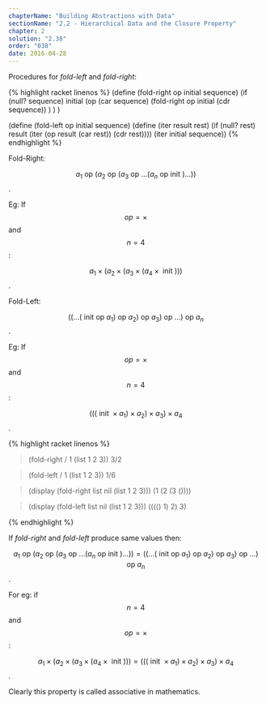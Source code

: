 ```yaml
---
chapterName: "Building Abstractions with Data"
sectionName: "2.2 - Hierarchical Data and the Closure Property"
chapter: 2
solution: "2.38"
order: "038"
date: 2016-04-28
---
```


Procedures for *fold-left* and *fold-right*:

{% highlight racket linenos %}
(define (fold-right op initial sequence)
  (if (null? sequence)
      initial
      (op (car sequence)
          (fold-right op initial (cdr sequence))
      )
  )
)

(define (fold-left op initial sequence)
  (define (iter result rest)
    (if (null? rest)
        result
        (iter (op result (car rest))
              (cdr rest))))
  (iter initial sequence))
{% endhighlight %}

Fold-Right:

$$ a_1 \text{ op } (a_2 \text{ op } (a_3 \text{ op } ... (a_n \text{ op } \text{ init }) ... )) $$.

Eg: If $$ op = \times $$ and $$ n = 4 $$ :

$$ a_1 \times (a_2 \times (a_3 \times (a_4 \times \text{ init }))) $$.

 
Fold-Left:
 
$$ ((...(\text{ init } \text{ op } a_1) \text{ op } a_2) \text{ op } a_3) \text{ op } ... ) \text{ op } a_n $$.
  
Eg: If $$ op = \times $$ and $$ n = 4 $$ :

$$ (((\text{ init } \times a_1) \times a_2) \times a_3) \times a_4 $$.
  
 
{% highlight racket linenos %}
> (fold-right / 1 (list 1 2 3))
3/2

>  (fold-left / 1 (list 1 2 3))
1/6

> (display (fold-right list nil (list 1 2 3)))
(1 (2 (3 ())))

> (display (fold-left list nil (list 1 2 3)))
(((() 1) 2) 3)
> 
{% endhighlight %}


If *fold-right* and *fold-left* produce same values then:

$$ a_1 \text{ op } (a_2 \text{ op } (a_3 \text{ op } ... (a_n \text{ op } \text{ init }) ... )) = ((...(\text{ init } \text{ op } a_1) \text{ op } a_2) \text{ op } a_3) \text{ op } ... ) \text{ op } a_n $$.

For eg: if $$ n = 4 $$ and $$ op = \times $$:

$$ a_1 \times (a_2 \times (a_3 \times (a_4 \times \text{ init }))) = (((\text{ init } \times a_1) \times a_2) \times a_3) \times a_4 $$.

Clearly this property is called associative in mathematics.